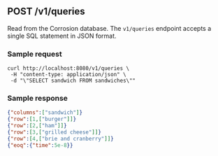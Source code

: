## POST /v1/queries

Read from the Corrosion database. The `v1/queries` endpoint accepts a single SQL statement in JSON format.

### Sample request
```
curl http://localhost:8080/v1/queries \ 
 -H "content-type: application/json" \
 -d "\"SELECT sandwich FROM sandwiches\""
```

### Sample response
```json
{"columns":["sandwich"]}
{"row":[1,["burger"]]}
{"row":[2,["ham"]]}
{"row":[3,["grilled cheese"]]}
{"row":[4,["brie and cranberry"]]}
{"eoq":{"time":5e-8}}
```